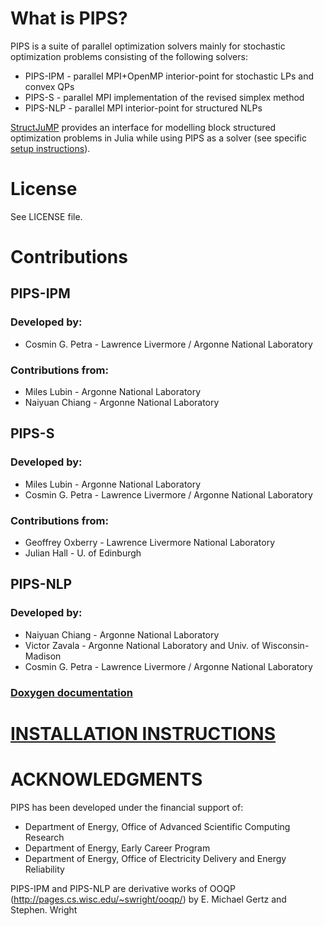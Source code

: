 # What is PIPS?

PIPS is a suite of parallel optimization solvers mainly for stochastic optimization problems consisting of the following solvers:
 * PIPS-IPM - parallel MPI+OpenMP interior-point for stochastic LPs and convex QPs
 * PIPS-S   - parallel MPI implementation of the revised simplex method
 * PIPS-NLP - parallel MPI interior-point for structured NLPs

[StructJuMP](https://github.com/StructJuMP/StructJuMP.jl) provides an interface
for modelling block structured optimization problems in Julia while using PIPS
as a solver (see specific [setup instructions](./structjump.md)).

# License

See LICENSE file.

# Contributions

## PIPS-IPM

### Developed by:
  * Cosmin G. Petra - Lawrence Livermore / Argonne National Laboratory

### Contributions from:
  * Miles Lubin - Argonne National Laboratory
  * Naiyuan Chiang - Argonne National Laboratory

## PIPS-S

### Developed by: 
  * Miles Lubin - Argonne National Laboratory
  * Cosmin G. Petra - Lawrence Livermore / Argonne National Laboratory

### Contributions from:
  * Geoffrey Oxberry - Lawrence Livermore National Laboratory
  * Julian Hall - U. of Edinburgh

## PIPS-NLP 

### Developed by:
 * Naiyuan Chiang - Argonne National Laboratory
 * Victor Zavala - Argonne National Laboratory and Univ. of Wisconsin-Madison
 * Cosmin G. Petra - Lawrence Livermore / Argonne National Laboratory	 

### [Doxygen documentation](./PIPS-NLP/)

# [INSTALLATION INSTRUCTIONS](./installation.md)

# ACKNOWLEDGMENTS

PIPS has been developed under the financial support of: 
- Department of Energy, Office of Advanced Scientific Computing Research
- Department of Energy, Early Career Program 
- Department of Energy, Office of Electricity Delivery and Energy Reliability

PIPS-IPM and PIPS-NLP are derivative works of OOQP (http://pages.cs.wisc.edu/~swright/ooqp/) by E. Michael Gertz and Stephen. Wright

